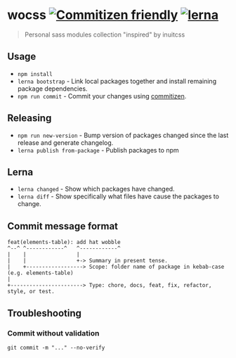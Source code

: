 # wocss [![Commitizen friendly](https://img.shields.io/badge/commitizen-friendly-brightgreen.svg)](http://commitizen.github.io/cz-cli/) [![lerna](https://img.shields.io/badge/maintained%20with-lerna-cc00ff.svg)](https://lerna.js.org/)

> Personal sass modules collection "inspired" by inuitcss

## Usage

-   `npm install`
-   `lerna bootstrap` - Link local packages together and install remaining package dependencies.
-   `npm run commit` - Commit your changes using [commitizen](https://github.com/commitizen/cz-cli).

## Releasing

-   `npm run new-version` - Bump version of packages changed since the last release and generate changelog.
-   `lerna publish from-package` - Publish packages to npm

## Lerna

-   `lerna changed` - Show which packages have changed.
-   `lerna diff` - Show specifically what files have cause the packages to change.

## Commit message format
```
feat(elements-table): add hat wobble
^--^ ^------------^   ^------------^
|    |                |
|    |                +-> Summary in present tense.
|    +------------------> Scope: folder name of package in kebab-case (e.g. elements-table)
|
+-----------------------> Type: chore, docs, feat, fix, refactor, style, or test.
```

## Troubleshooting

### Commit without validation
```
git commit -m "..." --no-verify
```
